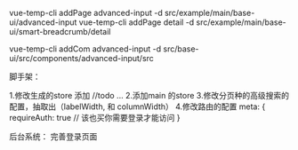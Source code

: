 vue-temp-cli addPage advanced-input -d src/example/main/base-ui/advanced-input
vue-temp-cli addPage detail -d src/example/main/base-ui/smart-breadcrumb/detail



vue-temp-cli addCom advanced-input -d src/base-ui/src/components/advanced-input/src


脚手架：

1.修改生成的store 添加 //todo ...
2.添加main 的store
3.修改分页种的高级搜索的配置，抽取出（labelWidth, 和 columnWidth）
4.修改路由的配置
  meta: {
    requireAuth: true // 该也买你需要登录才能访问
  }

后台系统：
  完善登录页面  